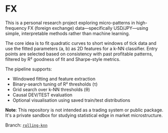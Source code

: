 # FX

This is a personal research project exploring micro-patterns in high-frequency FX (foreign exchange) data—specifically USD/JPY—using simple, interpretable methods rather than machine learning.

The core idea is to fit quadratic curves to short windows of tick data and use the fitted parameters (a, b) as 2D features for a k-NN classifier. Entry points are selected based on consistency with past profitable patterns, filtered by R² goodness of fit and Sharpe-style metrics.

The pipeline supports:
- Windowed fitting and feature extraction
- Binary-search tuning of R² thresholds (τ)
- Grid search over k-NN thresholds (θ)
- Causal DEV/TEST evaluation
- Optional visualisation using saved train/test distributions

**Note**: This repository is not intended as a trading system or public package. It's a private sandbox for studying statistical edge in market microstructure.

Branch: [`rolling-knn`](https://github.com/hiroshi-manabe/FX/tree/rolling-knn)
